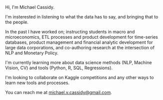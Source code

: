 Hi, I'm Michael Cassidy.

I'm insterested in listening to what the data has to say, and bringing that to the people. 

In the past I have worked on; instructing students in macro and microeconomics, ETL processes and product development for time-series databases, product management and financial analytic development for large data corporations, and co-authoring research at the intersection of NLP and Monetary Policy.

I'm currently learning more about data science methods (NLP, Machine Vision, CV) and tools (Python, R, SQL, Regressions).

I'm looking to collaborate on Kaggle competitions and any other ways to learn new tools and processes.

You can reach me at michael.v.cassidy@gmail.com.
